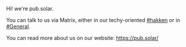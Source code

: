 Hi! we're pub.solar.

You can talk to us via Matrix, either in our techy-oriented [#hakken](https://matrix.to/#/#hakken:pub.solar) or in [#General](https://matrix.to/#/#general:pub.solar).

You can read more about us on our website: https://pub.solar/
